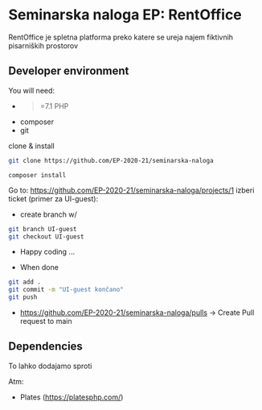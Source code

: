# Seminarska naloga EP: RentOffice

RentOffice je spletna platforma preko katere se ureja najem fiktivnih pisarniških prostorov

## Developer environment

You will need:
- >=7.1 PHP
- composer
- git

clone & install

```bash
git clone https://github.com/EP-2020-21/seminarska-naloga
```

```
composer install
```

Go to: https://github.com/EP-2020-21/seminarska-naloga/projects/1 izberi ticket (primer za UI-guest):
 - create branch w/ 
```bash
git branch UI-guest
git checkout UI-guest
```
- Happy coding ...

- When done
```bash
git add .
git commit -m "UI-guest končano"
git push
```
- https://github.com/EP-2020-21/seminarska-naloga/pulls -> Create Pull request to main


## Dependencies

To lahko dodajamo sproti

Atm:
 - Plates (https://platesphp.com/)
